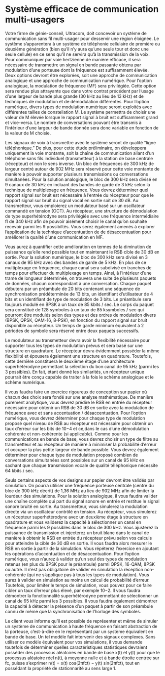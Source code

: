 # Système efficace de communication multi-usagers
Votre firme de génie-conseil, Ultracom, doit concevoir un système de communication sans fil
multi-usager pour desservir une région éloignée. Le système s’apparentera à un système de
téléphonie cellulaire de première ou deuxième génération (bien qu’il n’y aura qu’une seule
tour et donc une seule cellule) en ce sens qu’il ne servira qu’à la transmission de la voix.
Pour communiquer par voie hertzienne de manière efficace, il sera nécessaire de transmettre
un signal en bande passante obtenu par modulation d’une porteuse dont la fréquence est
suffisamment élevée. Deux options devront être explorées, soit une approche de communication 
analogique et une approche de communication numérique. Pour l’option analogique,
la modulation de fréquence (MF) sera privilégiée. Cette option sera rendue plus attrayante
que dans votre contrat précédent par l’usage d’une largeur de bande plus grande (30 kHz au
lieu de 13 kHz) et de techniques de modulation et de démodulation différentes. Pour l’option
numérique, divers types de modulation numérique seront exploités avec différentes tailles de
constellation M. Le système permettra de choisir une valeur de M élevée lorsque le rapport
signal à bruit est suffisamment grand et vice-versa. Le nombre de conversations pouvant être
transmis à l’intérieur d’une largeur de bande donnée sera donc variable en fonction de la
valeur de M choisie.

Les signaux de voix à transmettre avec le système seront de qualité “ligne téléphonique.”
De plus, pour cette étude préliminaire, on développera uniquement la voie montante, soit
la chaîne de communication allant d’un téléphone sans fils individuel (transmetteur) à la
station de base centrale (récepteur) et non le sens inverse. Un bloc de fréquences de 300 kHz
de largeur centré autour de 902 MHz sera réservé pour cette voie montante de manière à
pouvoir supporter plusieurs transmissions ou conversations simultanées.
Pour la solution analogique, le bloc de 300 kHz sera divisé en 9 canaux de 30 kHz en incluant
des bandes de garde de 3 kHz selon la technique de multiplexage en fréquence. Vous devrez
déterminer quel rapport signal sur bruit est nécessaire à l’entrée du récepteur pour que
le rapport signal sur bruit du signal vocal en sortie soit de 30 dB. Au transmetteur, vous
emploierez un modulateur basé sur un oscillateur commandé en tension (OCT). Au récepteur,
une structure de démodulation de type superhétérodyne sera privilégiée avec une fréquence
intermédiaire fI de 340 kHz afin de pouvoir aisément choisir le canal qu’on souhaite recevoir
parmi les 9 possibiltés. Vous serez également amenés à explorer l’application de la technique
d’accentuation de de désaccentuation pour améliorer la qualité d’une communication en MF.

Vous aurez à quantifier cette amélioration en termes de la diminution de puissance qu’elle
rend possible tout en maintenant le RSB cible de 30 dB en sortie.
Pour la solution numérique, le bloc de 300 kHz sera divisé en 3 canaux de 95 kHz avec
des bandes de garde de 5 kHz. En plus de ce multiplexage en fréquence, chaque canal sera
subdivisé en tranches de temps pour effectuer du multiplexage en temps. Ainsi, à l’intérieur
d’une trame de longueur déterminée, on trouvera une suite de plusieurs paquets de données,
chacun correspondant à une conversation. Chaque paquet débutera par un préambule de
20 bits contenant une séquence de synchronisation prédéterminée de 13 bits, un identifiant
d’utilisateur de 4 bits et un identifiant de type de modulation de 3 bits. Le préambule sera
toujours modulé en BPSK à un taux de 85 kbits / sec. Le corps du paquet sera constitué de
128 symboles à un taux de 85 ksymboles / sec qui pourront être modulés selon des types et
des ordres de modulation divers (BPSK, QPSK, QAM-16, 8-PSK), en fonction du rapport
signal sur bruit disponible au récepteur. Un temps de garde minimum équivalent à 2 périodes
de symbole sera réservé entre deux paquets successifs.

Le modulateur au transmetteur devra avoir la flexibilité nécessaire pour supporter tous les
types de modulation prévus et sera basé sur une structure en quadrature. Le récepteur devra
évidemment posséder la même flexibilité et épousera également une structure en quadrature.
Toutefois, cette dernière constituera le deuxième étage d’une architecture superhétérodyne
permettant la sélection du bon canal de 95 kHz (parmi les 3 possibles). En fait, étant donné
les similarités, un récepteur unique pourrait être conçu capable de traiter à la fois le schème
analogique et le schème numérique.

Il vous faudra faire un exercice rigoureux de conception sur papier où chacun des choix
sera fondé sur une analyse mathématique. De manière purement analytique, vous devrez
prédire le RSB en entrée du récepteur nécessaire pour obtenir un RSB de 30 dB en sortie
avec la modulation de fréquence avec et sans accentuation / désaccentuation. Pour l’option
numérique, vous devrez déterminer pour chaque type de modulation proposé quel niveau de
RSB au récepteur est nécessaire pour obtenir un taux d’erreur sur les bits de 10−4
et ce,dans le cas d’une démodulation cohérente et non-cohérente (si applicable). Comme pour les
communications en bande de base, vous devrez choisir un type de filtre au transmetteur et au
récepteur de manière à minimiser la probabilité d’erreur et occuper la plus petite largeur de
bande possible. Vous devrez également déterminer pour chaque type de modulation proposé
combien de conversations simultanées sont possibles sur un canal de 95 kHz en sachant que
chaque transmission vocale de qualité téléphonique nécessite 64 kbits / sec.

Seuls certains aspects de vos designs sur papier devront être validés par simulation. On pourra
utiliser une fréquence porteuse centrale (centre du bloc de 300 kHz décrit) de 1,36 MHz au
lieu de 902 MHz afin de limiter la lourdeur des simulations. Pour la solution analogique, il
vous faudra valider une chaîne complète qui part du signal sonore en entrée et restitue le
signal sonore bruité en sortie. Au transmetteur, vous simulerez la modulation directe via un
oscillateur contrôlé en tension. Au récepteur, vous simulerez un récepteur superhétérodyne
avec un deuxième étage à structure en quadrature et vous validerez la capacité à sélectionner
un canal en fréquence parmi les 9 possibles dans le bloc de 300 kHz. Vous ajusterez la
puissance de transmission et injecterez un bruit blanc dans le canal de manière à obtenir
le RSB en entrée du récepteur prévu selon vos calculs pour atteindre la cible de 30 dB en
sortie. Il vous faudra alors mesurer le RSB en sortie à partir de la simulation. Vous répéterez
l’exercice en ajoutant les opérations d’accentuation et de désaccentuation.
Pour l’option numérique, vous n’aurez à valider qu’un seul des types de modulation retenus
(en plus du BPSK pour le préambule) parmi QPSK, 16-QAM, 8PSK ou autre. Il n’est
pas obligatoire de valider en simulation la réception non-cohérente (qui ne s’applique pas
à tous les types de modulation). Vous aurez à valider en simulation au moins un calcul
de probabilité d’erreur. Toutefois, pour limiter le temps de simulation, vous pouvez pour
ce faire cibler un taux d’erreur plus élevé, par exemple 10−2. Il vous faudra démontrer la
fonctionnalité superhétérodyne permettant de sélectionner un canal de 95 kHz parmi les 3 possibles. 
Il vous faudra également démontrer la capacité à détecter la présence 
d’un paquet à partir de son préambule connu de même que la synchronisation de l’horloge des symboles.

Le client vous informe qu’il est possible de représenter et même de simuler un système de
communication à haute fréquence en faisant abstraction de la porteuse, c’est-à-dire en le
représentant par un système équivalent en bande de base. Un tel modèle fait intervenir des
signaux complexes. Sans utiliser ce modèle équivalent pour vos simulations, il vous demande
toutefois de déterminer quelles caractéristiques statistiques devraient posséder des processus
aléatoires en bande de base x(t) et y(t) pour que le processus aléatoire réel n(t), à moyenne
nulle et à bande étroite centrée sur fc, puisse s’exprimer
n(t) = x(t) cos(2πfct) − y(t) sin(2πfct),
tout en possédant la propriété de stationnarité au sens large 1.
